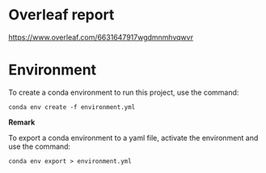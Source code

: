 # Overleaf report

https://www.overleaf.com/6631647917wgdmnmhvqwvr

# Environment

To create a conda environment to run this project, use the command: 
```
conda env create -f environment.yml
```

**Remark**

To export a conda environment to a yaml file, activate the environment and use the command:
```
conda env export > environment.yml
```